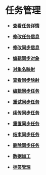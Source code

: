 # 任务管理<a name="drs_TaskMangement"></a>

-   **[查看任务详情](标签管理（备份迁移）-31.md)**  

-   **[修改任务信息](标签管理（备份迁移）-32.md)**  

-   **[修改同步信息](标签管理（备份迁移）-33.md)**  

-   **[编辑同步对象](标签管理（备份迁移）-34.md)**  

-   **[对象名映射](标签管理（备份迁移）-35.md)**  

-   **[查看同步映射](标签管理（备份迁移）-36.md)**  

-   **[编辑同步任务](标签管理（备份迁移）-37.md)**  

-   **[重试同步任务](标签管理（备份迁移）-38.md)**  

-   **[续传同步任务](标签管理（备份迁移）-39.md)**  

-   **[重置同步任务](标签管理（备份迁移）-40.md)**  

-   **[结束同步任务](标签管理（备份迁移）-41.md)**  

-   **[删除同步任务](标签管理（备份迁移）-42.md)**  

-   **[数据加工](标签管理（备份迁移）-43.md)**  

-   **[标签管理](标签管理（备份迁移）-44.md)**  



